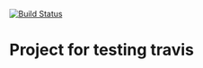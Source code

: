 [![Build Status](https://travis-ci.org/dmitriyk-hyuna/lrtr.svg?branch=master)](https://travis-ci.org/dmitriyk-hyuna/lrtr)
# Project for testing travis
